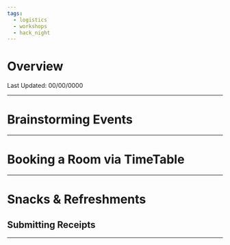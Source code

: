```yaml
---
tags:
  - logistics
  - workshops
  - hack_night
---
```

# Overview
Last Updated: 00/00/0000

-----
# Brainstorming Events
-----
# Booking a Room via TimeTable
-----
# Snacks & Refreshments

## Submitting Receipts
-----